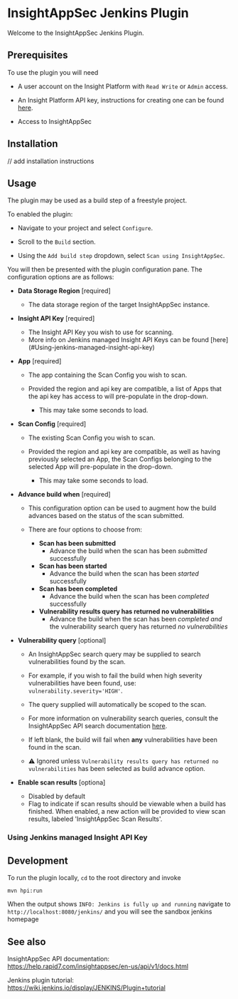 # InsightAppSec Jenkins Plugin

Welcome to the InsightAppSec Jenkins Plugin. 

## Prerequisites
To use the plugin you will need
- A user account on the Insight Platform with `Read Write` or `Admin` access.

- An Insight Platform API key, instructions for creating one can be found [here](https://insight.help.rapid7.com/docs/managing-platform-api-keys).

- Access to InsightAppSec

## Installation
// add installation instructions

## Usage

The plugin may be used as a build step of a freestyle project. 

To enabled the plugin: 
- Navigate to your project and select `Configure`.

- Scroll to the `Build` section.

- Using the `Add build step` dropdown, select `Scan using InsightAppSec`.


You will then be presented with the plugin configuration pane. The configuration options are as follows:
- **Data Storage Region** [required]
   - The data storage region of the target InsightAppSec instance.
   
- **Insight API Key** [required]
   - The Insight API Key you wish to use for scanning.
   - More info on Jenkins managed Insight API Keys can be found [here] (#Using-jenkins-managed-insight-api-key)
   
- **App** [required]
   - The app containing the Scan Config you wish to scan.
   
   - Provided the region and api key are compatible, a list of Apps that the api key has access to will pre-populate in the drop-down.
   
      - This may take some seconds to load.
   
- **Scan Config** [required]
   - The existing Scan Config you wish to scan.
   
   - Provided the region and api key are compatible, as well as having previously selected an App, the Scan Configs belonging to the selected App will pre-populate in the drop-down.
   
      - This may take some seconds to load.
      
- **Advance build when** [required]
   - This configuration option can be used to augment how the build advances based on the status of the scan submitted.
   
   - There are four options to choose from:
      - **Scan has been submitted** 
         - Advance the build when the scan has been _submitted_ successfully
      - **Scan has been started**
         - Advance the build when the scan has been _started_ successfully
      - **Scan has been completed** 
         - Advance the build when the scan has been _completed_ successfully
      - **Vulnerability results query has returned no vulnerabilities**
         - Advance the build when the scan has been _completed_ _and_ the vulnerability search query has returned _no vulnerabilities_
         
- **Vulnerability query** [optional]
   - An InsightAppSec search query may be supplied to search vulnerabilities found by the scan.
   
   - For example, if you wish to fail the build when high severity vulnerabilities have been found, use: `vulnerability.severity='HIGH'`.

   - The query supplied will automatically be scoped to the scan.
   
   - For more information on vulnerability search queries, consult the InsightAppSec API search documentation [here](https://help.rapid7.com/insightappsec/en-us/api/v1/docs.html#tag/Search).
   
   - If left blank, the build will fail when **any** vulnerabilities have been found in the scan.
  
   - :warning: Ignored unless `Vulnerability results query has returned no vulnerabilities` has been selected as build advance option.
 
- **Enable scan results** [optiona]
   - Disabled by default
   - Flag to indicate if scan results should be viewable when a build has finished. When enabled, a new action will be provided to view scan results, labeled 'InsightAppSec Scan Results'.


### Using Jenkins managed Insight API Key

## Development
To run the plugin locally, `cd` to the root directory and invoke
```
mvn hpi:run
```
When the output shows `INFO: Jenkins is fully up and running` navigate to `http://localhost:8080/jenkins/` and you will see the sandbox jenkins homepage 

## See also
InsightAppSec API documentation: https://help.rapid7.com/insightappsec/en-us/api/v1/docs.html

Jenkins plugin tutorial: https://wiki.jenkins.io/display/JENKINS/Plugin+tutorial

